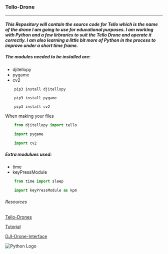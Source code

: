 ### Tello-Drone
___
#### *This Repository will contain the source code for Tello which is the name of the drone I am going to use for educational purposes. I am working with Python and a few lirbraries to suit the Tello Drone and operate it correctly. I am also learning a little bit more of Python in the process to improve under a short time frame.*

##### The modules needed to be installed are:
* djitellopy
* pygame
* cv2

```
    pip3 install djitellopy

    pip3 install pygame

    pip3 install cv2
```
When making your files
```python
    from djitellopy import tello

    import pygame

    import cv2
```
##### Extra modulues used:
* time
* keyPressModule

```python
    from time import sleep

    import keyPressModule as kpm
```

###### *Resources*
[Tello-Drones](https://www.ryzerobotics.com/tello
"Website for Drones") 

[Tutorial](https://www.youtube.com/watch?v=LmEcyQnfpDA
"Approx 3 hours long")

[DJI-Drone-Interface](https://github.com/damiafuentes/DJITelloPy
"GitHub Repository")

![Python Logo](https://logos-download.com/wp-content/uploads/2016/10/Python_logo_icon.png)